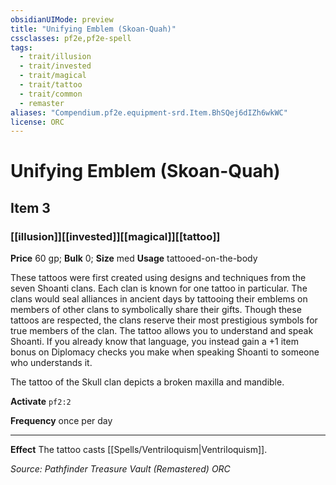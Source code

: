 ```yaml
---
obsidianUIMode: preview
title: "Unifying Emblem (Skoan-Quah)"
cssclasses: pf2e,pf2e-spell
tags:
  - trait/illusion
  - trait/invested
  - trait/magical
  - trait/tattoo
  - trait/common
  - remaster
aliases: "Compendium.pf2e.equipment-srd.Item.BhSQej6dIZh6wkWC"
license: ORC
---
```

# Unifying Emblem (Skoan-Quah)
## Item 3
### [[illusion]][[invested]][[magical]][[tattoo]]


**Price** 60 gp; 
**Bulk** 0; **Size** med
**Usage** tattooed-on-the-body

These tattoos were first created using designs and techniques from the seven Shoanti clans. Each clan is known for one tattoo in particular. The clans would seal alliances in ancient days by tattooing their emblems on members of other clans to symbolically share their gifts. Though these tattoos are respected, the clans reserve their most prestigious symbols for true members of the clan. The tattoo allows you to understand and speak Shoanti. If you already know that language, you instead gain a +1 item bonus on Diplomacy checks you make when speaking Shoanti to someone who understands it.

The tattoo of the Skull clan depicts a broken maxilla and mandible.

**Activate** `pf2:2`

**Frequency** once per day

* * *

**Effect** The tattoo casts [[Spells/Ventriloquism|Ventriloquism]].

*Source: Pathfinder Treasure Vault (Remastered)*
*ORC*